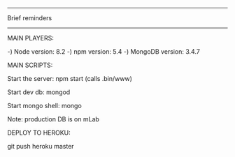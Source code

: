 ********************
Brief reminders
********************

MAIN PLAYERS:

-) Node version: 8.2
-) npm version: 5.4
-) MongoDB version: 3.4.7

MAIN SCRIPTS:

Start the server: npm start (calls .bin/www)

Start dev db: mongod

Start mongo shell: mongo

Note: production DB is on mLab

DEPLOY TO HEROKU:

git push heroku master

